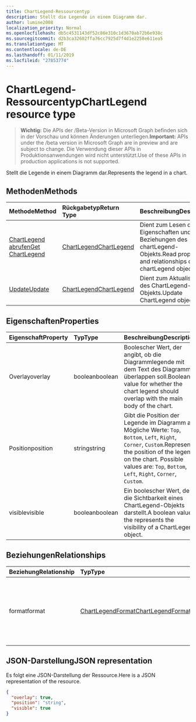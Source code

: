 ```yaml
---
title: ChartLegend-Ressourcentyp
description: Stellt die Legende in einem Diagramm dar.
author: lumine2008
localization_priority: Normal
ms.openlocfilehash: db5c4531143df52c86e310c1d3670ab72b6e938c
ms.sourcegitcommit: d2b3ca32602ffa76cc7925d7f4d1e2258e611ea5
ms.translationtype: MT
ms.contentlocale: de-DE
ms.lasthandoff: 01/11/2019
ms.locfileid: "27853774"
---
```

# <a name="chartlegend-resource-type"></a><span data-ttu-id="ebe77-103">ChartLegend-Ressourcentyp</span><span class="sxs-lookup"><span data-stu-id="ebe77-103">ChartLegend resource type</span></span>

> <span data-ttu-id="ebe77-104">**Wichtig:** Die APIs der /Beta-Version in Microsoft Graph befinden sich in der Vorschau und können Änderungen unterliegen.</span><span class="sxs-lookup"><span data-stu-id="ebe77-104">**Important:** APIs under the /beta version in Microsoft Graph are in preview and are subject to change.</span></span> <span data-ttu-id="ebe77-105">Die Verwendung dieser APIs in Produktionsanwendungen wird nicht unterstützt.</span><span class="sxs-lookup"><span data-stu-id="ebe77-105">Use of these APIs in production applications is not supported.</span></span>

<span data-ttu-id="ebe77-106">Stellt die Legende in einem Diagramm dar.</span><span class="sxs-lookup"><span data-stu-id="ebe77-106">Represents the legend in a chart.</span></span>


## <a name="methods"></a><span data-ttu-id="ebe77-107">Methoden</span><span class="sxs-lookup"><span data-stu-id="ebe77-107">Methods</span></span>

| <span data-ttu-id="ebe77-108">Methode</span><span class="sxs-lookup"><span data-stu-id="ebe77-108">Method</span></span>           | <span data-ttu-id="ebe77-109">Rückgabetyp</span><span class="sxs-lookup"><span data-stu-id="ebe77-109">Return Type</span></span>    |<span data-ttu-id="ebe77-110">Beschreibung</span><span class="sxs-lookup"><span data-stu-id="ebe77-110">Description</span></span>|
|:---------------|:--------|:----------|
|[<span data-ttu-id="ebe77-111">ChartLegend abrufen</span><span class="sxs-lookup"><span data-stu-id="ebe77-111">Get ChartLegend</span></span>](../api/chartlegend-get.md) | [<span data-ttu-id="ebe77-112">ChartLegend</span><span class="sxs-lookup"><span data-stu-id="ebe77-112">ChartLegend</span></span>](chartlegend.md) |<span data-ttu-id="ebe77-113">Dient zum Lesen der Eigenschaften und der Beziehungen des chartLegend-Objekts.</span><span class="sxs-lookup"><span data-stu-id="ebe77-113">Read properties and relationships of chartLegend object.</span></span>|
|[<span data-ttu-id="ebe77-114">Update</span><span class="sxs-lookup"><span data-stu-id="ebe77-114">Update</span></span>](../api/chartlegend-update.md) | [<span data-ttu-id="ebe77-115">ChartLegend</span><span class="sxs-lookup"><span data-stu-id="ebe77-115">ChartLegend</span></span>](chartlegend.md) |<span data-ttu-id="ebe77-116">Dient zum Aktualisieren des ChartLegend-Objekts.</span><span class="sxs-lookup"><span data-stu-id="ebe77-116">Update ChartLegend object.</span></span> |

## <a name="properties"></a><span data-ttu-id="ebe77-117">Eigenschaften</span><span class="sxs-lookup"><span data-stu-id="ebe77-117">Properties</span></span>
| <span data-ttu-id="ebe77-118">Eigenschaft</span><span class="sxs-lookup"><span data-stu-id="ebe77-118">Property</span></span>     | <span data-ttu-id="ebe77-119">Typ</span><span class="sxs-lookup"><span data-stu-id="ebe77-119">Type</span></span>   |<span data-ttu-id="ebe77-120">Beschreibung</span><span class="sxs-lookup"><span data-stu-id="ebe77-120">Description</span></span>|
|:---------------|:--------|:----------|
|<span data-ttu-id="ebe77-121">Overlay</span><span class="sxs-lookup"><span data-stu-id="ebe77-121">overlay</span></span>|<span data-ttu-id="ebe77-122">boolean</span><span class="sxs-lookup"><span data-stu-id="ebe77-122">boolean</span></span>|<span data-ttu-id="ebe77-123">Boolescher Wert, der angibt, ob die Diagrammlegende mit dem Text des Diagramms überlappen soll.</span><span class="sxs-lookup"><span data-stu-id="ebe77-123">Boolean value for whether the chart legend should overlap with the main body of the chart.</span></span>|
|<span data-ttu-id="ebe77-124">Position</span><span class="sxs-lookup"><span data-stu-id="ebe77-124">position</span></span>|<span data-ttu-id="ebe77-125">string</span><span class="sxs-lookup"><span data-stu-id="ebe77-125">string</span></span>|<span data-ttu-id="ebe77-p102">Gibt die Position der Legende im Diagramm an. Mögliche Werte: `Top`, `Bottom`, `Left`, `Right`, `Corner`, `Custom`.</span><span class="sxs-lookup"><span data-stu-id="ebe77-p102">Represents the position of the legend on the chart. Possible values are: `Top`, `Bottom`, `Left`, `Right`, `Corner`, `Custom`.</span></span>|
|<span data-ttu-id="ebe77-128">visible</span><span class="sxs-lookup"><span data-stu-id="ebe77-128">visible</span></span>|<span data-ttu-id="ebe77-129">boolean</span><span class="sxs-lookup"><span data-stu-id="ebe77-129">boolean</span></span>|<span data-ttu-id="ebe77-130">Ein boolescher Wert, der die Sichtbarkeit eines ChartLegend-Objekts darstellt.</span><span class="sxs-lookup"><span data-stu-id="ebe77-130">A boolean value the represents the visibility of a ChartLegend object.</span></span>|

## <a name="relationships"></a><span data-ttu-id="ebe77-131">Beziehungen</span><span class="sxs-lookup"><span data-stu-id="ebe77-131">Relationships</span></span>
| <span data-ttu-id="ebe77-132">Beziehung</span><span class="sxs-lookup"><span data-stu-id="ebe77-132">Relationship</span></span> | <span data-ttu-id="ebe77-133">Typ</span><span class="sxs-lookup"><span data-stu-id="ebe77-133">Type</span></span>   |<span data-ttu-id="ebe77-134">Beschreibung</span><span class="sxs-lookup"><span data-stu-id="ebe77-134">Description</span></span>|
|:---------------|:--------|:----------|
|<span data-ttu-id="ebe77-135">format</span><span class="sxs-lookup"><span data-stu-id="ebe77-135">format</span></span>|[<span data-ttu-id="ebe77-136">ChartLegendFormat</span><span class="sxs-lookup"><span data-stu-id="ebe77-136">ChartLegendFormat</span></span>](chartlegendformat.md)|<span data-ttu-id="ebe77-p103">Stellt die Formatierung für eine Diagrammlegende dar, einschließlich Füllung und Schriftartformatierung. Schreibgeschützt.</span><span class="sxs-lookup"><span data-stu-id="ebe77-p103">Represents the formatting of a chart legend, which includes fill and font formatting. Read-only.</span></span>|

## <a name="json-representation"></a><span data-ttu-id="ebe77-139">JSON-Darstellung</span><span class="sxs-lookup"><span data-stu-id="ebe77-139">JSON representation</span></span>

<span data-ttu-id="ebe77-140">Es folgt eine JSON-Darstellung der Ressource.</span><span class="sxs-lookup"><span data-stu-id="ebe77-140">Here is a JSON representation of the resource.</span></span>

<!-- {
  "blockType": "resource",
  "optionalProperties": [

  ],
  "@odata.type": "microsoft.graph.chartLegend"
}-->

```json
{
  "overlay": true,
  "position": "string",
  "visible": true
}

```

<!-- uuid: 8fcb5dbc-d5aa-4681-8e31-b001d5168d79
2015-10-25 14:57:30 UTC -->
<!-- {
  "type": "#page.annotation",
  "description": "ChartLegend resource",
  "keywords": "",
  "section": "documentation",
  "tocPath": ""
}-->

